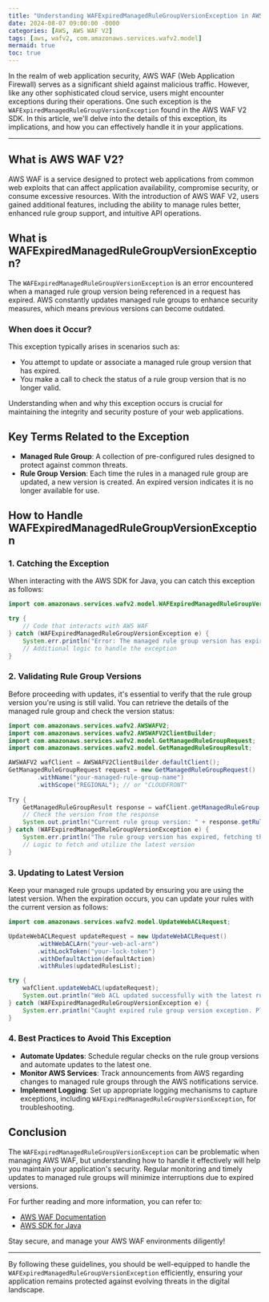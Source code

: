 ```yaml
---
title: "Understanding WAFExpiredManagedRuleGroupVersionException in AWS WAF V2: Troubleshooting and Solutions"
date: 2024-08-07 09:00:00 -0000
categories: [AWS, AWS WAF V2]
tags: [aws, wafv2, com.amazonaws.services.wafv2.model]
mermaid: true
toc: true
---
```



In the realm of web application security, AWS WAF (Web Application Firewall) serves as a significant shield against malicious traffic. However, like any other sophisticated cloud service, users might encounter exceptions during their operations. One such exception is the `WAFExpiredManagedRuleGroupVersionException` found in the AWS WAF V2 SDK. In this article, we'll delve into the details of this exception, its implications, and how you can effectively handle it in your applications.

---

## What is AWS WAF V2?

AWS WAF is a service designed to protect web applications from common web exploits that can affect application availability, compromise security, or consume excessive resources. With the introduction of AWS WAF V2, users gained additional features, including the ability to manage rules better, enhanced rule group support, and intuitive API operations.

## What is WAFExpiredManagedRuleGroupVersionException?

The `WAFExpiredManagedRuleGroupVersionException` is an error encountered when a managed rule group version being referenced in a request has expired. AWS constantly updates managed rule groups to enhance security measures, which means previous versions can become outdated.

### When does it Occur?

This exception typically arises in scenarios such as:

- You attempt to update or associate a managed rule group version that has expired.
- You make a call to check the status of a rule group version that is no longer valid.
  
Understanding when and why this exception occurs is crucial for maintaining the integrity and security posture of your web applications.

## Key Terms Related to the Exception

- **Managed Rule Group**: A collection of pre-configured rules designed to protect against common threats.
- **Rule Group Version**: Each time the rules in a managed rule group are updated, a new version is created. An expired version indicates it is no longer available for use.
  
## How to Handle WAFExpiredManagedRuleGroupVersionException

### 1. Catching the Exception

When interacting with the AWS SDK for Java, you can catch this exception as follows:

```java
import com.amazonaws.services.wafv2.model.WAFExpiredManagedRuleGroupVersionException;

try {
    // Code that interacts with AWS WAF
} catch (WAFExpiredManagedRuleGroupVersionException e) {
    System.err.println("Error: The managed rule group version has expired.");
    // Additional logic to handle the exception
}
```

### 2. Validating Rule Group Versions

Before proceeding with updates, it's essential to verify that the rule group version you're using is still valid. You can retrieve the details of the managed rule group and check the version status:

```java
import com.amazonaws.services.wafv2.AWSWAFV2;
import com.amazonaws.services.wafv2.AWSWAFV2ClientBuilder;
import com.amazonaws.services.wafv2.model.GetManagedRuleGroupRequest;
import com.amazonaws.services.wafv2.model.GetManagedRuleGroupResult;

AWSWAFV2 wafClient = AWSWAFV2ClientBuilder.defaultClient();
GetManagedRuleGroupRequest request = new GetManagedRuleGroupRequest()
        .withName("your-managed-rule-group-name")
        .withScope("REGIONAL"); // or "CLOUDFRONT"
        
Try {
    GetManagedRuleGroupResult response = wafClient.getManagedRuleGroup(request);
    // Check the version from the response
    System.out.println("Current rule group version: " + response.getRuleGroup().getModifiedAt());
} catch (WAFExpiredManagedRuleGroupVersionException e) {
    System.err.println("The rule group version has expired, fetching the latest version.");
    // Logic to fetch and utilize the latest version
}
```

### 3. Updating to Latest Version

Keep your managed rule groups updated by ensuring you are using the latest version. When the expiration occurs, you can update your rules with the current version as follows:

```java
import com.amazonaws.services.wafv2.model.UpdateWebACLRequest;

UpdateWebACLRequest updateRequest = new UpdateWebACLRequest()
        .withWebACLArn("your-web-acl-arn")
        .withLockToken("your-lock-token")
        .withDefaultAction(defaultAction)
        .withRules(updatedRulesList);

try {
    wafClient.updateWebACL(updateRequest);
    System.out.println("Web ACL updated successfully with the latest rule group version.");
} catch (WAFExpiredManagedRuleGroupVersionException e) {
    System.err.println("Caught expired rule group version exception. Please check the version.");
}
```

### 4. Best Practices to Avoid This Exception

- **Automate Updates**: Schedule regular checks on the rule group versions and automate updates to the latest one.
- **Monitor AWS Services**: Track announcements from AWS regarding changes to managed rule groups through the AWS notifications service.
- **Implement Logging**: Set up appropriate logging mechanisms to capture exceptions, including `WAFExpiredManagedRuleGroupVersionException`, for troubleshooting.

## Conclusion

The `WAFExpiredManagedRuleGroupVersionException` can be problematic when managing AWS WAF, but understanding how to handle it effectively will help you maintain your application's security. Regular monitoring and timely updates to managed rule groups will minimize interruptions due to expired versions.

For further reading and more information, you can refer to:

- [AWS WAF Documentation](https://docs.aws.amazon.com/waf/latest/developerguide/)
- [AWS SDK for Java](https://docs.aws.amazon.com/sdk-for-java/latest/developer-guide/home.html)

Stay secure, and manage your AWS WAF environments diligently!

---

By following these guidelines, you should be well-equipped to handle the `WAFExpiredManagedRuleGroupVersionException` efficiently, ensuring your application remains protected against evolving threats in the digital landscape.